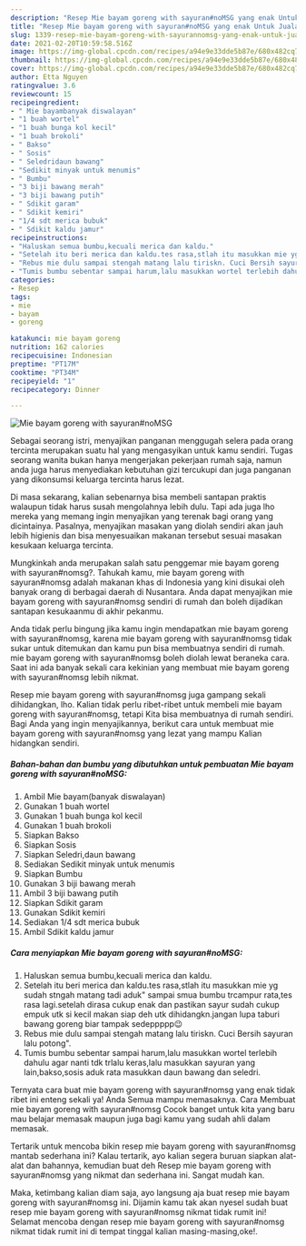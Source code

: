 ```yaml
---
description: "Resep Mie bayam goreng with sayuran#noMSG yang enak Untuk Jualan"
title: "Resep Mie bayam goreng with sayuran#noMSG yang enak Untuk Jualan"
slug: 1339-resep-mie-bayam-goreng-with-sayurannomsg-yang-enak-untuk-jualan
date: 2021-02-20T10:59:58.516Z
image: https://img-global.cpcdn.com/recipes/a94e9e33dde5b87e/680x482cq70/mie-bayam-goreng-with-sayurannomsg-foto-resep-utama.jpg
thumbnail: https://img-global.cpcdn.com/recipes/a94e9e33dde5b87e/680x482cq70/mie-bayam-goreng-with-sayurannomsg-foto-resep-utama.jpg
cover: https://img-global.cpcdn.com/recipes/a94e9e33dde5b87e/680x482cq70/mie-bayam-goreng-with-sayurannomsg-foto-resep-utama.jpg
author: Etta Nguyen
ratingvalue: 3.6
reviewcount: 15
recipeingredient:
- " Mie bayambanyak diswalayan"
- "1 buah wortel"
- "1 buah bunga kol kecil"
- "1 buah brokoli"
- " Bakso"
- " Sosis"
- " Seledridaun bawang"
- "Sedikit minyak untuk menumis"
- " Bumbu"
- "3 biji bawang merah"
- "3 biji bawang putih"
- " Sdikit garam"
- " Sdikit kemiri"
- "1/4 sdt merica bubuk"
- " Sdikit kaldu jamur"
recipeinstructions:
- "Haluskan semua bumbu,kecuali merica dan kaldu."
- "Setelah itu beri merica dan kaldu.tes rasa,stlah itu masukkan mie yg sudah stngah matang tadi aduk&#34; sampai smua bumbu trcampur rata,tes rasa lagi.setelah dirasa cukup enak dan pastikan sayur sudah cukup empuk utk si kecil makan siap deh utk dihidangkn.jangan lupa taburi bawang goreng biar tampak sedeppppp😉"
- "Rebus mie dulu sampai stengah matang lalu tiriskn. Cuci Bersih sayuran lalu potong&#34;."
- "Tumis bumbu sebentar sampai harum,lalu masukkan wortel terlebih dahulu agar nanti tdk trlalu keras,lalu masukkan sayuran yang lain,bakso,sosis aduk rata masukkan daun bawang dan seledri."
categories:
- Resep
tags:
- mie
- bayam
- goreng

katakunci: mie bayam goreng 
nutrition: 162 calories
recipecuisine: Indonesian
preptime: "PT17M"
cooktime: "PT34M"
recipeyield: "1"
recipecategory: Dinner

---
```



![Mie bayam goreng with sayuran#noMSG](https://img-global.cpcdn.com/recipes/a94e9e33dde5b87e/680x482cq70/mie-bayam-goreng-with-sayurannomsg-foto-resep-utama.jpg)

Sebagai seorang istri, menyajikan panganan menggugah selera pada orang tercinta merupakan suatu hal yang mengasyikan untuk kamu sendiri. Tugas seorang  wanita bukan hanya mengerjakan pekerjaan rumah saja, namun anda juga harus menyediakan kebutuhan gizi tercukupi dan juga panganan yang dikonsumsi keluarga tercinta harus lezat.

Di masa  sekarang, kalian sebenarnya bisa membeli santapan praktis walaupun tidak harus susah mengolahnya lebih dulu. Tapi ada juga lho mereka yang memang ingin menyajikan yang terenak bagi orang yang dicintainya. Pasalnya, menyajikan masakan yang diolah sendiri akan jauh lebih higienis dan bisa menyesuaikan makanan tersebut sesuai masakan kesukaan keluarga tercinta. 



Mungkinkah anda merupakan salah satu penggemar mie bayam goreng with sayuran#nomsg?. Tahukah kamu, mie bayam goreng with sayuran#nomsg adalah makanan khas di Indonesia yang kini disukai oleh banyak orang di berbagai daerah di Nusantara. Anda dapat menyajikan mie bayam goreng with sayuran#nomsg sendiri di rumah dan boleh dijadikan santapan kesukaanmu di akhir pekanmu.

Anda tidak perlu bingung jika kamu ingin mendapatkan mie bayam goreng with sayuran#nomsg, karena mie bayam goreng with sayuran#nomsg tidak sukar untuk ditemukan dan kamu pun bisa membuatnya sendiri di rumah. mie bayam goreng with sayuran#nomsg boleh diolah lewat beraneka cara. Saat ini ada banyak sekali cara kekinian yang membuat mie bayam goreng with sayuran#nomsg lebih nikmat.

Resep mie bayam goreng with sayuran#nomsg juga gampang sekali dihidangkan, lho. Kalian tidak perlu ribet-ribet untuk membeli mie bayam goreng with sayuran#nomsg, tetapi Kita bisa membuatnya di rumah sendiri. Bagi Anda yang ingin menyajikannya, berikut cara untuk membuat mie bayam goreng with sayuran#nomsg yang lezat yang mampu Kalian hidangkan sendiri.

<!--inarticleads1-->

##### Bahan-bahan dan bumbu yang dibutuhkan untuk pembuatan Mie bayam goreng with sayuran#noMSG:

1. Ambil  Mie bayam(banyak diswalayan)
1. Gunakan 1 buah wortel
1. Gunakan 1 buah bunga kol kecil
1. Gunakan 1 buah brokoli
1. Siapkan  Bakso
1. Siapkan  Sosis
1. Siapkan  Seledri,daun bawang
1. Sediakan Sedikit minyak untuk menumis
1. Siapkan  Bumbu
1. Gunakan 3 biji bawang merah
1. Ambil 3 biji bawang putih
1. Siapkan  Sdikit garam
1. Gunakan  Sdikit kemiri
1. Sediakan 1/4 sdt merica bubuk
1. Ambil  Sdikit kaldu jamur




<!--inarticleads2-->

##### Cara menyiapkan Mie bayam goreng with sayuran#noMSG:

1. Haluskan semua bumbu,kecuali merica dan kaldu.
1. Setelah itu beri merica dan kaldu.tes rasa,stlah itu masukkan mie yg sudah stngah matang tadi aduk&#34; sampai smua bumbu trcampur rata,tes rasa lagi.setelah dirasa cukup enak dan pastikan sayur sudah cukup empuk utk si kecil makan siap deh utk dihidangkn.jangan lupa taburi bawang goreng biar tampak sedeppppp😉
1. Rebus mie dulu sampai stengah matang lalu tiriskn. Cuci Bersih sayuran lalu potong&#34;.
1. Tumis bumbu sebentar sampai harum,lalu masukkan wortel terlebih dahulu agar nanti tdk trlalu keras,lalu masukkan sayuran yang lain,bakso,sosis aduk rata masukkan daun bawang dan seledri.




Ternyata cara buat mie bayam goreng with sayuran#nomsg yang enak tidak ribet ini enteng sekali ya! Anda Semua mampu memasaknya. Cara Membuat mie bayam goreng with sayuran#nomsg Cocok banget untuk kita yang baru mau belajar memasak maupun juga bagi kamu yang sudah ahli dalam memasak.

Tertarik untuk mencoba bikin resep mie bayam goreng with sayuran#nomsg mantab sederhana ini? Kalau tertarik, ayo kalian segera buruan siapkan alat-alat dan bahannya, kemudian buat deh Resep mie bayam goreng with sayuran#nomsg yang nikmat dan sederhana ini. Sangat mudah kan. 

Maka, ketimbang kalian diam saja, ayo langsung aja buat resep mie bayam goreng with sayuran#nomsg ini. Dijamin kamu tak akan nyesel sudah buat resep mie bayam goreng with sayuran#nomsg nikmat tidak rumit ini! Selamat mencoba dengan resep mie bayam goreng with sayuran#nomsg nikmat tidak rumit ini di tempat tinggal kalian masing-masing,oke!.

